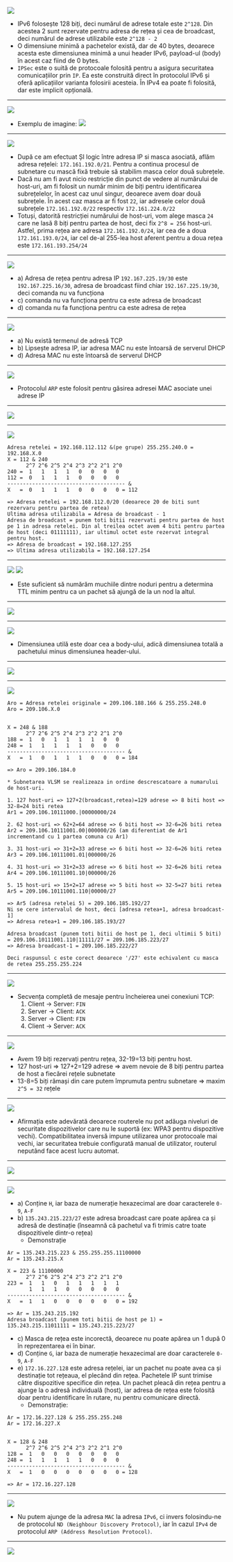 
![](../Images/Examen2022/E2022Ex2.png)
- IPv6 folosește 128 biți, deci numărul de adrese totale este ``2^128``. Din acestea 2 sunt rezervate pentru adresa de rețea și cea de broadcast, deci numărul de adrese utilizabile este ``2^128 - 2``
- O dimensiune minimă a pachetelor există, dar de 40 bytes, deoarece acesta este dimensiunea minimă a unui header IPv6, payload-ul (body) în acest caz fiind de 0 bytes.
- ``IPSec`` este o suită de protocoale folosită pentru a asigura securitatea comunicațiilor prin ``IP``. Ea este construită direct în protocolul IPv6 și oferă aplicațiilor varianta folosirii acesteia. În IPv4 ea poate fi folosită, dar este implicit opțională.
---

![](../Images/Examen2022/E2022Ex3.png)

- Exemplu de imagine:
![](../Images/Examen2022/E2022Ex3Wireshark.png)

---

![](../Images/Examen2022/E2022Ex4.png)
- După ce am efectuat ȘI logic între adresa IP si masca asociată, aflăm adresa rețelei: ``172.161.192.0/21``. Pentru a continua procesul de subnetare cu mască fixă trebuie să stabilim masca celor două subrețele. 
- Dacă nu am fi avut nicio restricție din punct de vedere al numărului de host-uri, am fi folosit un număr minim de biți pentru identificarea subrețelelor, în acest caz unul singur, deoarece avem doar două subrețele. În acest caz masca ar fi fost ``22``, iar adresele celor două subrețele ``172.161.192.0/22`` respectiv ``172.161.224.0/22``
- Totuși, datorită restricției numărului de host-uri, vom alege masca ``24`` care ne lasă 8 biți pentru partea de host, deci fix ``2^8 = 256`` host-uri. Astfel, prima rețea are adresa ``172.161.192.0/24``, iar cea de a doua ``172.161.193.0/24``, iar cel de-al 255-lea host aferent pentru a doua rețea este ``172.161.193.254/24``
---

![](../Images/Examen2022/E2022Ex5.png)

- a) Adresa de rețea pentru adresa IP ``192.167.225.19/30`` este ``192.167.225.16/30``, adresa de broadcast fiind chiar ``192.167.225.19/30``, deci comanda nu va funcționa
- c) comanda nu va funcționa pentru ca este adresa de broadcast
- d) comanda nu fa funcționa pentru ca este adresa de rețea

--- 

![](../Images/Examen2022/E2022Ex6.png)

- a) Nu există termenul de adresă TCP
- b) Lipsește adresa IP, iar adresa MAC nu este întoarsă de serverul DHCP
- d) Adresa MAC nu este întoarsă de serverul DHCP 

--- 

![](../Images/Examen2022/E2022Ex7.png)

- Protocolul ``ARP`` este folosit pentru găsirea adresei MAC asociate unei adrese IP

---

![](../Images/Examen2022/E2022Ex8.png)

---

![](../Images/Examen2022/E2022Ex9.png)

```
Adresa retelei = 192.168.112.112 &(pe grupe) 255.255.240.0 = 192.168.X.0
X = 112 & 240
      2^7 2^6 2^5 2^4 2^3 2^2 2^1 2^0
240 =  1   1   1   1   0   0   0   0
112 =  0   1   1   1   0   0   0   0
-------------------------------------- &
X   =  0   1   1   1   0   0   0   0 = 112

=> Adresa retelei = 192.168.112.0/20 (deoarece 20 de biti sunt rezervaru pentru partea de retea)
Ultima adresa utilizabila = Adresa de broadcast - 1
Adresa de broadcast = punem toti bitii rezervati pentru partea de host pe 1 in adresa retelei. Din al treilea octet avem 4 biti pentru partea de host (deci 01111111), iar ultimul octet este rezervat integral pentru host.
=> Adresa de broadcast = 192.168.127.255
=> Ultima adresa utilizabila = 192.168.127.254
```

---

![](../Images/Examen2022/E2022Ex10.png)
![](Images/Curs5ExplicatieTTL.png)
- Este suficient să numărăm muchiile dintre noduri pentru a determina TTL minim pentru ca un pachet să ajungă de la un nod la altul.

---

![](../Images/Examen2022/E2022Ex11.png)

---

![](../Images/Examen2022/E2022Ex12.png)
- Dimensiunea utilă este doar cea a body-ului, adică dimensiunea totală a pachetului minus dimensiunea header-ului.

---

![](../Images/Examen2022/E2022Ex13.png)

---

![](../Images/Examen2022/E2022Ex14.png)

```
Aro = Adresa retelei originale = 209.106.188.166 & 255.255.248.0
Aro = 209.106.X.0


X = 248 & 188
      2^7 2^6 2^5 2^4 2^3 2^2 2^1 2^0
188 =  1   0   1   1   1   1   0   0
248 =  1   1   1   1   1   0   0   0
-------------------------------------- &
X   =  1   0   1   1   1   0   0   0 = 184

=> Aro = 209.106.184.0

* Subnetarea VLSM se realizeaza in ordine descrescatoare a numarului de host-uri.

1. 127 host-uri => 127+2(broadcast,retea)=129 adrese => 8 biti host => 32-8=24 biti retea
Ar1 = 209.106.10111000.|00000000/24

2. 62 host-uri => 62+2=64 adrese => 6 biti host => 32-6=26 biti retea
Ar2 = 209.106.10111001.00|000000/26 (am diferentiat de Ar1 incrementand cu 1 partea comuna cu Ar1)

3. 31 host-uri => 31+2=33 adrese => 6 biti host => 32-6=26 biti retea
Ar3 = 209.106.10111001.01|000000/26

4. 31 host-uri => 31+2=33 adrese => 6 biti host => 32-6=26 biti retea
Ar4 = 209.106.10111001.10|000000/26

5. 15 host-uri => 15+2=17 adrese => 5 biti host => 32-5=27 biti retea
Ar5 = 209.106.10111001.110|00000/27

=> Ar5 (adresa retelei 5) = 209.106.185.192/27
Ni se cere intervalul de host, deci [adresa retea+1, adresa broadcast-1]
=> Adresa retea+1 = 209.106.185.193/27

Adresa broadcast (punem toti bitii de host pe 1, deci ultimii 5 biti) = 209.106.10111001.110|11111/27 = 209.106.185.223/27
=> Adresa broadcast-1 = 209.106.185.222/27

Deci raspunsul c este corect deoarece '/27' este echivalent cu masca de retea 255.255.255.224

```

---

![](../Images/Examen2022/E2022Ex15.png)
- Secvența completă de mesaje pentru încheierea unei conexiuni TCP:
	1. Client -> Server: ``FIN``
	2. Server -> Client: ``ACK``
	3. Server -> Client: ``FIN``
	4. Client -> Server: ``ACK``

---

![](../Images/Examen2022/E2022Ex16.png)
- Avem 19 biți rezervați pentru rețea, 32-19=13 biți pentru host. 
- 127 host-uri => 127+2=129 adrese => avem nevoie de 8 biți pentru partea de host a fiecărei rețele subnetate
- 13-8=5 biți rămași din care putem împrumuta pentru subnetare => maxim ``2^5 = 32``  rețele

---

![](../Images/Examen2022/E2022Ex17.png)
- Afirmația este adevărată deoarece routerele nu pot adăuga niveluri de securitate dispozitivelor care nu le suportă (ex: WPA3 pentru dispozitive vechi). Compatibilitatea inversă impune utilizarea unor protocoale mai vechi, iar securitatea trebuie configurată manual de utilizator, routerul neputând face acest lucru automat.

---

![](../Images/Examen2022/E2022Ex18.png)

---

![](../Images/Examen2022/E2022Ex19.png)
- a) Conține ``H``, iar baza de numerație hexazecimal are doar caracterele ``0-9``, ``A-F``
- b) ``135.243.215.223/27`` este adresa broadcast care poate apărea ca și adresă de destinație (înseamnă că pachetul va fi trimis catre toate dispozitivele dintr-o rețea)
	- Demonstrație
```
Ar = 135.243.215.223 & 255.255.255.11100000
Ar = 135.243.215.X

X = 223 & 11100000
      2^7 2^6 2^5 2^4 2^3 2^2 2^1 2^0
223 =  1   1   0   1   1   1   1   1
       1   1   1   0   0   0   0   0
-------------------------------------- &
X   =  1   1   0   0   0   0   0   0 = 192

=> Ar = 135.243.215.192
Adresa broadcast (punem toti bitii de host pe 1) = 135.243.215.11011111 = 135.243.215.223/27
```
- c) Masca de rețea este incorectă, deoarece nu poate apărea un 1 după 0 în reprezentarea ei în binar.
- d) Conține ``G``, iar baza de numerație hexazecimal are doar caracterele ``0-9``, ``A-F``
- e) ``172.16.227.128`` este adresa rețelei, iar un pachet nu poate avea ca și destinație tot rețeaua, el plecând din rețea. Pachetele IP sunt trimise către dispozitive specifice din rețea. Un pachet pleacă din rețea pentru a ajunge la o adresă individuală (host), iar adresa de rețea este folosită doar pentru identificare în rutare, nu pentru comunicare directă.
	- Demonstrație:
```
Ar = 172.16.227.128 & 255.255.255.248
Ar = 172.16.227.X


X = 128 & 248
      2^7 2^6 2^5 2^4 2^3 2^2 2^1 2^0
128 =  1   0   0   0   0   0   0   0
248 =  1   1   1   1   1   0   0   0
-------------------------------------- &
X   =  1   0   0   0   0   0   0   0 = 128

=> Ar = 172.16.227.128
```

--- 

![](../Images/Examen2022/E2022Ex20.png)
- Nu putem ajunge de la adresa ``MAC`` la adresa ``IPv6``, ci invers folosindu-ne de protocolul ``ND (Neighbour Discovery Protocol)``, iar în cazul ``IPv4`` de protocolul ``ARP (Address Resolution Protocol)``.

---

![](../Images/Examen2022/E2022Ex21.png)